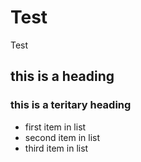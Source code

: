 # Test
Test 
## this is a heading
### this is a teritary heading
* first item in list
* second item in list
* third item in list
